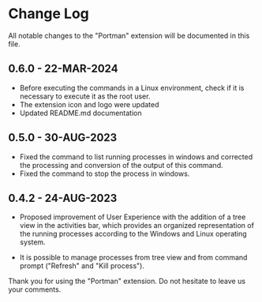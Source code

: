 # Change Log

All notable changes to the "Portman" extension will be documented in this file.

## 0.6.0 - 22-MAR-2024

- Before executing the commands in a Linux environment, check if it is necessary to execute it as the root user.
- The extension icon and logo were updated
- Updated README.md documentation

## 0.5.0 - 30-AUG-2023

- Fixed the command to list running processes in windows and corrected the processing and conversion of the output of this command.
- Fixed the command to stop the process in windows.

## 0.4.2 - 24-AUG-2023

- Proposed improvement of User Experience with the addition of a tree view in the activities bar, which provides an organized representation of the running processes according to the Windows and Linux operating system.

- It is possible to manage processes from tree view and from command prompt ("Refresh" and "Kill process").

Thank you for using the "Portman" extension. Do not hesitate to leave us your comments.
